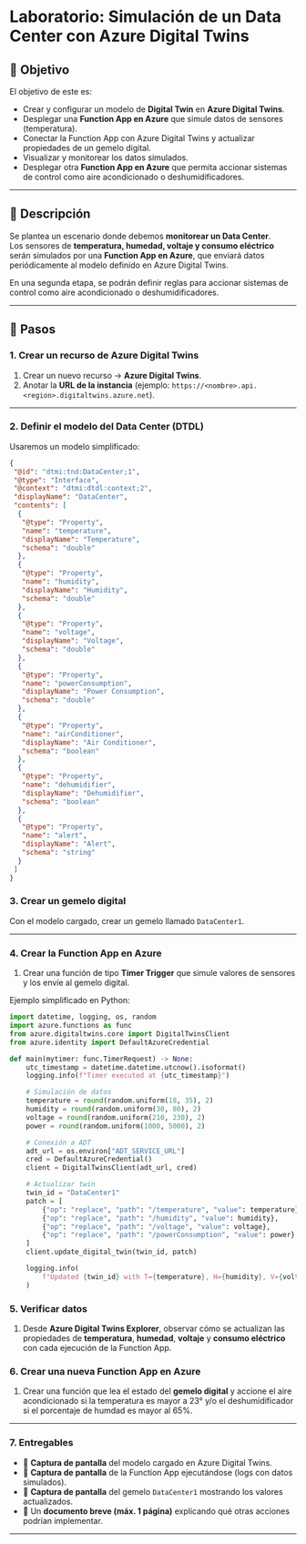 # Laboratorio: Simulación de un Data Center con Azure Digital Twins

## 🎯 Objetivo
El objetivo de este es:
- Crear y configurar un modelo de **Digital Twin** en **Azure Digital Twins**.
- Desplegar una **Function App en Azure** que simule datos de sensores (temperatura).
- Conectar la Function App con Azure Digital Twins y actualizar propiedades de un gemelo digital.
- Visualizar y monitorear los datos simulados.
- Desplegar otra **Function App en Azure** que permita accionar sistemas de control como aire acondicionado o deshumidificadores.

---

## 📝 Descripción
Se plantea un escenario donde debemos **monitorear un Data Center**.  
Los sensores de **temperatura, humedad, voltaje y consumo eléctrico** serán simulados por una **Function App en Azure**, que enviará datos periódicamente al modelo definido en Azure Digital Twins.  

En una segunda etapa, se podrán definir reglas para accionar sistemas de control como aire acondicionado o deshumidificadores.

---

## 🚀 Pasos

### 1. Crear un recurso de Azure Digital Twins
1. Crear un nuevo recurso → **Azure Digital Twins**.
2. Anotar la **URL de la instancia** (ejemplo: `https://<nombre>.api.<region>.digitaltwins.azure.net`).

---

### 2. Definir el modelo del Data Center (DTDL)
Usaremos un modelo simplificado:

```json
{
 "@id": "dtmi:tnd:DataCenter;1",
 "@type": "Interface",
 "@context": "dtmi:dtdl:context;2",
 "displayName": "DataCenter",
 "contents": [
  {
   "@type": "Property",
   "name": "temperature",
   "displayName": "Temperature",
   "schema": "double"
  },
  {
   "@type": "Property",
   "name": "humidity",
   "displayName": "Humidity",
   "schema": "double"
  },
  {
   "@type": "Property",
   "name": "voltage",
   "displayName": "Voltage",
   "schema": "double"
  },
  {
   "@type": "Property",
   "name": "powerConsumption",
   "displayName": "Power Consumption",
   "schema": "double"
  },
  {
   "@type": "Property",
   "name": "airConditioner",
   "displayName": "Air Conditioner",
   "schema": "boolean"
  },
  {
   "@type": "Property",
   "name": "dehumidifier",
   "displayName": "Dehumidifier",
   "schema": "boolean"
  },
  {
   "@type": "Property",
   "name": "alert",
   "displayName": "Alert",
   "schema": "string"
  }
 ]
}
```
### 3. Crear un gemelo digital
Con el modelo cargado, crear un gemelo llamado `DataCenter1`.

---

### 4. Crear la Function App en Azure
1. Crear una función de tipo **Timer Trigger** que simule valores de sensores y los envíe al gemelo digital.  

Ejemplo simplificado en Python:

```python
import datetime, logging, os, random
import azure.functions as func
from azure.digitaltwins.core import DigitalTwinsClient
from azure.identity import DefaultAzureCredential

def main(mytimer: func.TimerRequest) -> None:
    utc_timestamp = datetime.datetime.utcnow().isoformat()
    logging.info(f"Timer executed at {utc_timestamp}")

    # Simulación de datos
    temperature = round(random.uniform(18, 35), 2)
    humidity = round(random.uniform(30, 80), 2)
    voltage = round(random.uniform(210, 230), 2)
    power = round(random.uniform(1000, 5000), 2)

    # Conexión a ADT
    adt_url = os.environ["ADT_SERVICE_URL"]
    cred = DefaultAzureCredential()
    client = DigitalTwinsClient(adt_url, cred)

    # Actualizar twin
    twin_id = "DataCenter1"
    patch = [
        {"op": "replace", "path": "/temperature", "value": temperature},
        {"op": "replace", "path": "/humidity", "value": humidity},
        {"op": "replace", "path": "/voltage", "value": voltage},
        {"op": "replace", "path": "/powerConsumption", "value": power}
    ]
    client.update_digital_twin(twin_id, patch)

    logging.info(
        f"Updated {twin_id} with T={temperature}, H={humidity}, V={voltage}, P={power}"
    )

```
### 5. Verificar datos
1. Desde **Azure Digital Twins Explorer**, observar cómo se actualizan las propiedades de **temperatura**, **humedad**, **voltaje** y **consumo eléctrico** con cada ejecución de la Function App.

### 6. Crear una nueva Function App en Azure
1. Crear una función que lea el estado del **gemelo digital** y accione el aire acondicionado si la temperatura es mayor a 23° y/o el deshumidificador si el porcentaje de humdad es mayor al 65%.
---

### 7. Entregables
- 📸 **Captura de pantalla** del modelo cargado en Azure Digital Twins.  
- 📸 **Captura de pantalla** de la Function App ejecutándose (logs con datos simulados).  
- 📸 **Captura de pantalla** del gemelo `DataCenter1` mostrando los valores actualizados.  
- 📝 Un **documento breve (máx. 1 página)** explicando qué otras acciones podrían implementar.  
---
